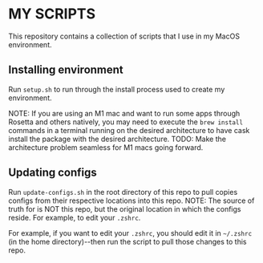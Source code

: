 # MY SCRIPTS

This repository contains a collection of scripts that I use in my MacOS environment.

## Installing environment

Run `setup.sh` to run through the install process used to create my environment.

NOTE: If you are using an M1 mac and want to run some apps through Rosetta and others natively, you may need to execute
the `brew install` commands in a terminal running on the desired architecture to have cask install the package with the desired architecture.
TODO: Make the architecture problem seamless for M1 macs going forward.

## Updating configs

Run `update-configs.sh` in the root directory of this repo to pull copies configs from their respective locations into this repo.  NOTE: The source of truth for is NOT this repo, but the original location in which the configs reside. For example, to edit your `.zshrc`.

For example, if you want to edit your `.zshrc`, you should edit it in `~/.zshrc` (in the home directory)--then run the script to pull those changes to this repo.

